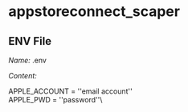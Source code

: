 # appstoreconnect_scaper

## ENV File

*Name:* .env

*Content:*

APPLE_ACCOUNT = ''email account''\
APPLE_PWD = ''password''\

